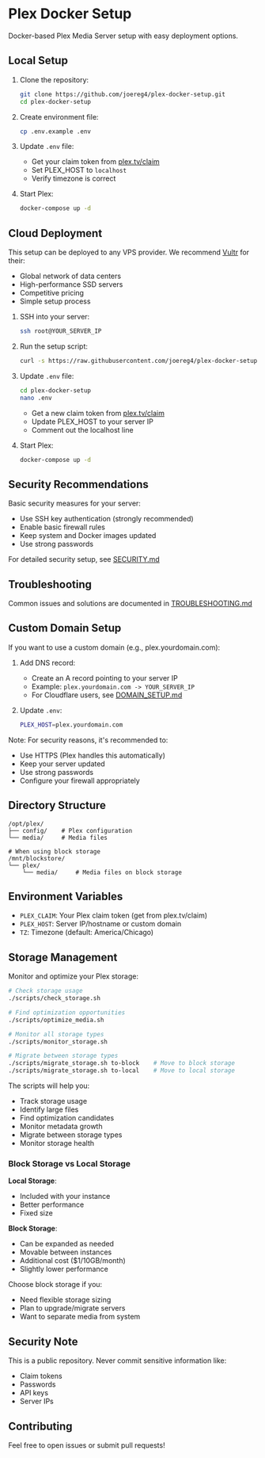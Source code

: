 # Plex Docker Setup

Docker-based Plex Media Server setup with easy deployment options.

## Local Setup

1. Clone the repository:
   ```bash
   git clone https://github.com/joereg4/plex-docker-setup.git
   cd plex-docker-setup
   ```

2. Create environment file:
   ```bash
   cp .env.example .env
   ```

3. Update `.env` file:
   - Get your claim token from [plex.tv/claim](https://plex.tv/claim)
   - Set PLEX_HOST to `localhost`
   - Verify timezone is correct

4. Start Plex:
   ```bash
   docker-compose up -d
   ```

## Cloud Deployment

This setup can be deployed to any VPS provider. We recommend [Vultr](https://www.vultr.com/?ref=9448061) for their:
- Global network of data centers
- High-performance SSD servers
- Competitive pricing
- Simple setup process

1. SSH into your server:
   ```bash
   ssh root@YOUR_SERVER_IP
   ```

2. Run the setup script:
   ```bash
   curl -s https://raw.githubusercontent.com/joereg4/plex-docker-setup/main/scripts/setup.sh | bash
   ```

3. Update `.env` file:
   ```bash
   cd plex-docker-setup
   nano .env
   ```
   - Get a new claim token from [plex.tv/claim](https://plex.tv/claim)
   - Update PLEX_HOST to your server IP
   - Comment out the localhost line

4. Start Plex:
   ```bash
   docker-compose up -d
   ```

## Security Recommendations

Basic security measures for your server:
- Use SSH key authentication (strongly recommended)
- Enable basic firewall rules
- Keep system and Docker images updated
- Use strong passwords

For detailed security setup, see [SECURITY.md](docs/SECURITY.md)

## Troubleshooting

Common issues and solutions are documented in [TROUBLESHOOTING.md](docs/TROUBLESHOOTING.md)

## Custom Domain Setup

If you want to use a custom domain (e.g., plex.yourdomain.com):

1. Add DNS record:
   - Create an A record pointing to your server IP
   - Example: `plex.yourdomain.com -> YOUR_SERVER_IP`
   - For Cloudflare users, see [DOMAIN_SETUP.md](docs/DOMAIN_SETUP.md)

2. Update `.env`:
   ```bash
   PLEX_HOST=plex.yourdomain.com
   ```

Note: For security reasons, it's recommended to:
- Use HTTPS (Plex handles this automatically)
- Keep your server updated
- Use strong passwords
- Configure your firewall appropriately

## Directory Structure

```
/opt/plex/
├── config/    # Plex configuration
└── media/     # Media files

# When using block storage
/mnt/blockstore/
└── plex/
    └── media/     # Media files on block storage
```

## Environment Variables

- `PLEX_CLAIM`: Your Plex claim token (get from plex.tv/claim)
- `PLEX_HOST`: Server IP/hostname or custom domain
- `TZ`: Timezone (default: America/Chicago)

## Storage Management

Monitor and optimize your Plex storage:

```bash
# Check storage usage
./scripts/check_storage.sh

# Find optimization opportunities
./scripts/optimize_media.sh

# Monitor all storage types
./scripts/monitor_storage.sh

# Migrate between storage types
./scripts/migrate_storage.sh to-block    # Move to block storage
./scripts/migrate_storage.sh to-local    # Move to local storage
```

The scripts will help you:
- Track storage usage
- Identify large files
- Find optimization candidates
- Monitor metadata growth
- Migrate between storage types
- Monitor storage health

### Block Storage vs Local Storage

**Local Storage**:
- Included with your instance
- Better performance
- Fixed size

**Block Storage**:
- Can be expanded as needed
- Movable between instances
- Additional cost ($1/10GB/month)
- Slightly lower performance

Choose block storage if you:
- Need flexible storage sizing
- Plan to upgrade/migrate servers
- Want to separate media from system

## Security Note

This is a public repository. Never commit sensitive information like:
- Claim tokens
- Passwords
- API keys
- Server IPs

## Contributing

Feel free to open issues or submit pull requests! 